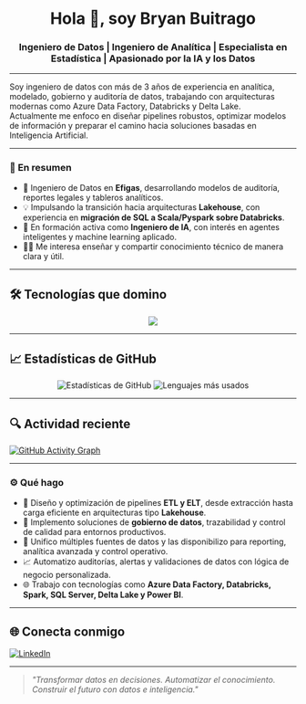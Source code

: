 <h1 align="center">Hola 👋, soy Bryan Buitrago</h1>
<h3 align="center">Ingeniero de Datos | Ingeniero de Analítica | Especialista en Estadística | Apasionado por la IA y los Datos</h3>

---

Soy ingeniero de datos con más de 3 años de experiencia en analítica, modelado, gobierno y auditoría de datos, trabajando con arquitecturas modernas como Azure Data Factory, Databricks y Delta Lake.  
Actualmente me enfoco en diseñar pipelines robustos, optimizar modelos de información y preparar el camino hacia soluciones basadas en Inteligencia Artificial.

---

### 🚀 En resumen

- 🧱 Ingeniero de Datos en **Efigas**, desarrollando modelos de auditoría, reportes legales y tableros analíticos.
- 💡 Impulsando la transición hacia arquitecturas **Lakehouse**, con experiencia en **migración de SQL a Scala/Pyspark sobre Databricks**.
- 🧠 En formación activa como **Ingeniero de IA**, con interés en agentes inteligentes y machine learning aplicado.
- 👨‍🏫 Me interesa enseñar y compartir conocimiento técnico de manera clara y útil.

---

## 🛠️ Tecnologías que domino

<p align="center">
  <img src="https://skillicons.dev/icons?i=python,scala,sql,spark,azure,databricks,powerbi,git,github" />
</p>

---

## 📈 Estadísticas de GitHub

<p align="center">
  <img src="https://github-readme-stats.vercel.app/api?username=bbuitragomdsc&show_icons=true&theme=radical" alt="Estadísticas de GitHub" />
  <img src="https://github-readme-stats.vercel.app/api/top-langs/?username=bbuitragomdsc&layout=compact&theme=radical" alt="Lenguajes más usados" />
</p>

---

## 🔍 Actividad reciente

[![GitHub Activity Graph](https://github-readme-activity-graph.cyclic.app/graph?username=bbuitragomdsc&theme=tokyo-night)](https://github.com/ashutosh00710/github-readme-activity-graph)

---

### ⚙️ Qué hago

- 🚀 Diseño y optimización de pipelines **ETL y ELT**, desde extracción hasta carga eficiente en arquitecturas tipo **Lakehouse**.
- 🧩 Implemento soluciones de **gobierno de datos**, trazabilidad y control de calidad para entornos productivos.
- 🔄 Unifico múltiples fuentes de datos y las disponibilizo para reporting, analítica avanzada y control operativo.
- 📈 Automatizo auditorías, alertas y validaciones de datos con lógica de negocio personalizada.
- 🌐 Trabajo con tecnologías como **Azure Data Factory, Databricks, Spark, SQL Server, Delta Lake y Power BI**.

---

## 🌐 Conecta conmigo

[![LinkedIn](https://img.shields.io/badge/LinkedIn-blue?style=for-the-badge&logo=linkedin&logoColor=white)]([https://www.linkedin.com/in/pon-tu-linkedin-aqui](https://www.linkedin.com/in/bryan-buitrago-monroy-data-science/))

---

> *"Transformar datos en decisiones. Automatizar el conocimiento. Construir el futuro con datos e inteligencia."*
